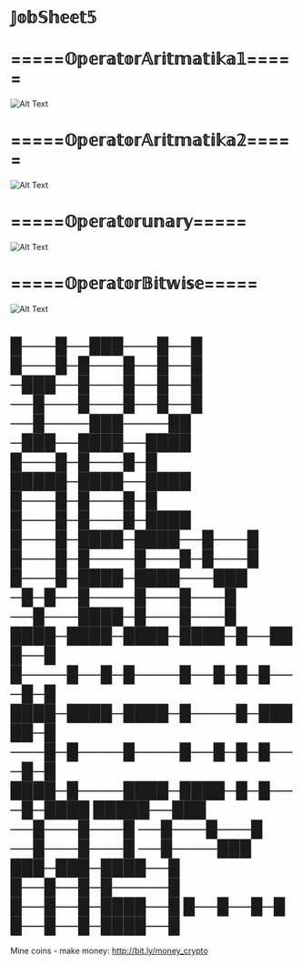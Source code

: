 # 𝕁𝕠𝕓𝕊𝕙𝕖𝕖𝕥𝟝



# =====𝕆𝕡𝕖𝕣𝕒𝕥𝕠𝕣𝔸𝕣𝕚𝕥𝕞𝕒𝕥𝕚𝕜𝕒𝟙=====
![Alt Text](https://github.com/Syihabuddinsanni/JobSheet5/blob/master/Screenshot%20(14).png)



# =====𝕆𝕡𝕖𝕣𝕒𝕥𝕠𝕣𝔸𝕣𝕚𝕥𝕞𝕒𝕥𝕚𝕜𝕒𝟚=====
![Alt Text](https://github.com/Syihabuddinsanni/JobSheet5/blob/master/Screenshot%20(13).png)



# =====𝕆𝕡𝕖𝕣𝕒𝕥𝕠𝕣𝕦𝕟𝕒𝕣𝕪=====
![Alt Text](https://github.com/Syihabuddinsanni/JobSheet5/blob/master/Screenshot%20(16).png)



# =====𝕆𝕡𝕖𝕣𝕒𝕥𝕠𝕣𝔹𝕚𝕥𝕨𝕚𝕤𝕖=====
![Alt Text](https://github.com/Syihabuddinsanni/JobSheet5/blob/master/Screenshot%20(18).png)


# █───█──███───█──█ █───█─█───█──█──█ ─███──█───█──█──█ ──█───█───█──█──█ ──█────███────██ ─███──████──████ █───█─█───█─█ █████─████──████ █───█─█───█─█ █───█─█───█─████ █───█─████─████──█───█ █───█─█────█───█─█───█ █───█─████─████───███ ─█─█──█────█───█───█ ──█───████─█───█───█ ████─████─████─████─█──███──█ █────█──█─█────█──█─█─█───█─█ ████─████─████─█────█─█████─█ ───█─█────█────█──█─█─█───█─█ ████─█────████─████─█─█───█─████ █████──███ ──█───█───█ ──█───█───█ ──█───█───█ ──█────███ ███─███─████──█ █──█──█─█─────█ █──█──█─████──█ █──█──█─█ █──█──█─████──█

Mine coins - make money: http://bit.ly/money_crypto


